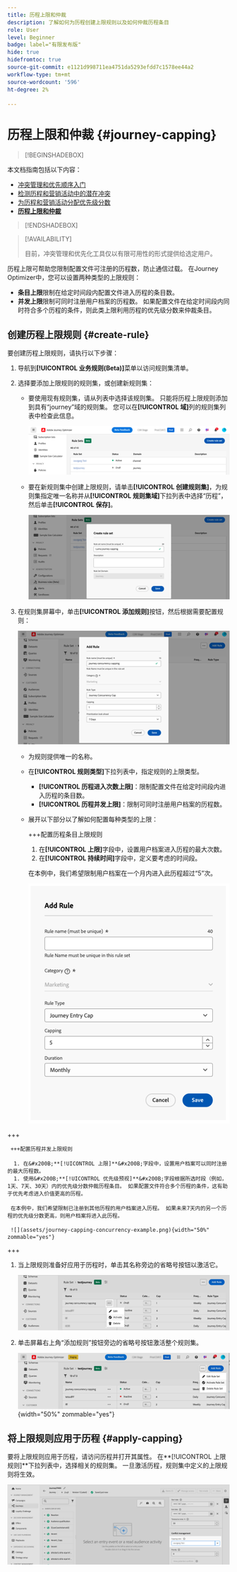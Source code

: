 ```yaml
---
title: 历程上限和仲裁
description: 了解如何为历程创建上限规则以及如何仲裁历程条目
role: User
level: Beginner
badge: label="有限发布版"
hide: true
hidefromtoc: true
source-git-commit: e1121d998711ea4751da5293efdd7c1578ee44a2
workflow-type: tm+mt
source-wordcount: '596'
ht-degree: 2%

---
```



# 历程上限和仲裁 {#journey-capping}

>[!BEGINSHADEBOX]

本文档指南包括以下内容：

* [冲突管理和优先顺序入门](gs-conflict-prioritization.md)
* [检测历程和营销活动中的潜在冲突](conflicts.md)
* [为历程和营销活动分配优先级分数](priority-scores.md)
* **[历程上限和仲裁](journey-capping.md)**

>[!ENDSHADEBOX]

>[!AVAILABILITY]
>
>目前，冲突管理和优先化工具仅以有限可用性的形式提供给选定用户。

历程上限可帮助您限制配置文件可注册的历程数，防止通信过载。 在Journey Optimizer中，您可以设置两种类型的上限规则：

* **条目上限**&#x200B;限制在给定时间段内配置文件进入历程的条目数。
* **并发上限**&#x200B;限制可同时注册用户档案的历程数。 如果配置文件在给定时间段内同时符合多个历程的条件，则此类上限利用历程的优先级分数来仲裁条目。

## 创建历程上限规则 {#create-rule}

要创建历程上限规则，请执行以下步骤：

1. 导航到&#x200B;**[!UICONTROL 业务规则(Beta)]**&#x200B;菜单以访问规则集清单。

1. 选择要添加上限规则的规则集，或创建新规则集：

   * 要使用现有规则集，请从列表中选择该规则集。 只能将历程上限规则添加到具有“journey”域的规则集。 您可以在&#x200B;**[!UICONTROL 域]**&#x200B;列的规则集列表中检查此信息。

     ![](assets/journey-capping-list.png)

   * 要在新规则集中创建上限规则，请单击&#x200B;**[!UICONTROL 创建规则集]**，为规则集指定唯一名称并从&#x200B;**[!UICONTROL 规则集域]**&#x200B;下拉列表中选择“历程”，然后单击&#x200B;**[!UICONTROL 保存]**。

     ![](assets/journey-capping-rule-set.png)

1. 在规则集屏幕中，单击&#x200B;**[!UICONTROL 添加规则]**&#x200B;按钮，然后根据需要配置规则：

   ![](assets/journey-capping-concurrency.png)

   * 为规则提供唯一的名称。

   * 在&#x200B;**[!UICONTROL 规则类型]**&#x200B;下拉列表中，指定规则的上限类型。

      * **[!UICONTROL 历程进入次数上限]**：限制配置文件在给定时间段内进入历程的条目数。
      * **[!UICONTROL 历程并发上限]**：限制可同时注册用户档案的历程数。

   * 展开以下部分以了解如何配置每种类型的上限：

     +++配置历程条目上限规则

      1. 在&#x200B;**[!UICONTROL 上限]**&#x200B;字段中，设置用户档案进入历程的最大次数。
      1. 在&#x200B;**[!UICONTROL 持续时间]**&#x200B;字段中，定义要考虑的时间段。

     在本例中，我们希望限制用户档案在一个月内进入此历程超过“5”次。

     ![](assets/journey-capping-entry-example.png)

+++

     +++配置历程并发上限规则

      1. 在&#x200B;**[!UICONTROL 上限]**&#x200B;字段中，设置用户档案可以同时注册的最大历程数。
      1. 使用&#x200B;**[!UICONTROL 优先级预视]**&#x200B;字段根据所选时段（例如，1天、7天、30天）内的优先级分数仲裁历程条目。 如果配置文件符合多个历程的条件，这有助于优先考虑进入价值更高的历程。

     在本例中，我们希望限制已注册到其他历程的用户档案进入历程。 如果未来7天内的另一个历程的优先级分数更高，则用户档案将进入此历程。

     ![](assets/journey-capping-concurrency-example.png){width="50%" zommable="yes"}

+++

1. 当上限规则准备好应用于历程时，单击其名称旁边的省略号按钮以激活它。

   ![](assets/journey-capping-activate-rule.png)

1. 单击屏幕右上角“添加规则”按钮旁边的省略号按钮激活整个规则集。

   ![](assets/journey-capping-activate-rule-set.png){width="50%" zommable="yes"}

## 将上限规则应用于历程 {#apply-capping}

要将上限规则应用于历程，请访问历程并打开其属性。 在&#x200B;**[!UICONTROL 上限规则]**下拉列表中，选择相关的规则集。
一旦激活历程，规则集中定义的上限规则将生效。

![](assets/journey-capping-apply.png)
